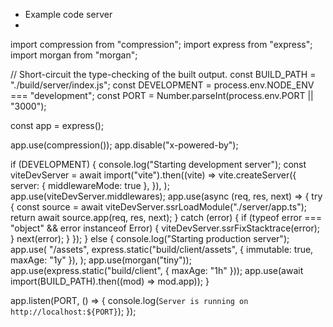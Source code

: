 - Example code server
- 
import compression from "compression";
import express from "express";
import morgan from "morgan";

// Short-circuit the type-checking of the built output.
const BUILD_PATH = "./build/server/index.js";
const DEVELOPMENT = process.env.NODE_ENV === "development";
const PORT = Number.parseInt(process.env.PORT || "3000");

const app = express();

app.use(compression());
app.disable("x-powered-by");

if (DEVELOPMENT) {
  console.log("Starting development server");
  const viteDevServer = await import("vite").then((vite) =>
    vite.createServer({
      server: { middlewareMode: true },
    }),
  );
  app.use(viteDevServer.middlewares);
  app.use(async (req, res, next) => {
    try {
      const source = await viteDevServer.ssrLoadModule("./server/app.ts");
      return await source.app(req, res, next);
    } catch (error) {
      if (typeof error === "object" && error instanceof Error) {
        viteDevServer.ssrFixStacktrace(error);
      }
      next(error);
    }
  });
} else {
  console.log("Starting production server");
  app.use(
    "/assets",
    express.static("build/client/assets", { immutable: true, maxAge: "1y" }),
  );
  app.use(morgan("tiny"));
  app.use(express.static("build/client", { maxAge: "1h" }));
  app.use(await import(BUILD_PATH).then((mod) => mod.app));
}

app.listen(PORT, () => {
  console.log(`Server is running on http://localhost:${PORT}`);
});
